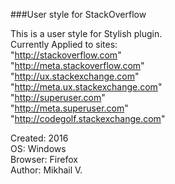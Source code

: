 ###User style  for StackOverflow 

This is a user style for Stylish plugin.  
Currently Applied to sites:  
	"http://stackoverflow.com"  
	"http://meta.stackoverflow.com"  
	"http://ux.stackexchange.com"  
	"http://meta.ux.stackexchange.com"  
	"http://superuser.com"  
	"http://meta.superuser.com"  
	"http://codegolf.stackexchange.com"   

Created: 2016  
OS: Windows  
Browser: Firefox  
Author: Mikhail V.   

